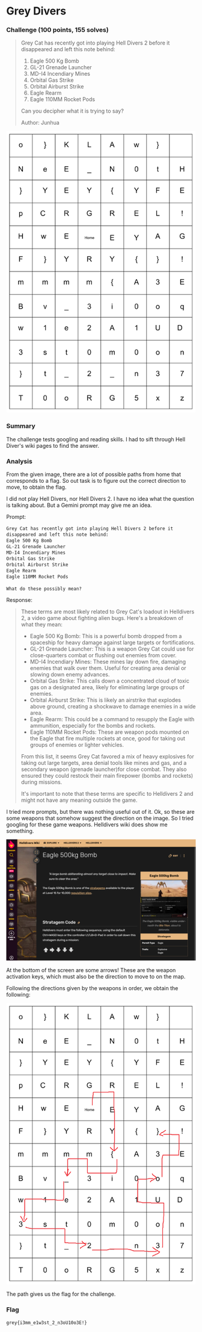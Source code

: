 # Grey Divers

### Challenge (100 points, 155 solves)

> Grey Cat has recently got into playing Hell Divers 2 before it disappeared and left this note behind:
> 
> 1. Eagle 500 Kg Bomb
> 2. GL-21 Grenade Launcher
> 3. MD-I4 Incendiary Mines
> 4. Orbital Gas Strike
> 5. Orbital Airburst Strike
> 6. Eagle Rearm
> 7. Eagle 110MM Rocket Pods
> 
> Can you decipher what it is trying to say?
> 
> Author: Junhua

![image](image-challenge.png)

### Summary

The challenge tests googling and reading skills. I had to sift through Hell Diver's wiki pages to find the answer.

### Analysis

From the given image, there are a lot of possible paths from home that corresponds to a flag. So out task is to figure out the correct direction to move, to obtain the flag.

I did not play Hell Divers, nor Hell Divers 2. I have no idea what the question is talking about. But a Gemini prompt may give me an idea.

Prompt:

```
Grey Cat has recently got into playing Hell Divers 2 before it disappeared and left this note behind:
Eagle 500 Kg Bomb
GL-21 Grenade Launcher
MD-I4 Incendiary Mines
Orbital Gas Strike
Orbital Airburst Strike
Eagle Rearm
Eagle 110MM Rocket Pods

What do these possibly mean?
```

Response:

> These terms are most likely related to Grey Cat's loadout in Helldivers 2, a video game about fighting alien bugs. Here's a breakdown of what they mean:
> 
> * Eagle 500 Kg Bomb: This is a powerful bomb dropped from a spaceship for heavy damage against large targets or fortifications.
> * GL-21 Grenade Launcher: This is a weapon Grey Cat could use for close-quarters combat or flushing out enemies from cover.
> * MD-I4 Incendiary Mines: These mines lay down fire, damaging enemies that walk over them. Useful for creating area denial or slowing down enemy advances.
> * Orbital Gas Strike: This calls down a concentrated cloud of toxic gas on a designated area, likely for eliminating large groups of enemies.
> * Orbital Airburst Strike: This is likely an airstrike that explodes above ground, creating a shockwave to damage enemies in a wide area.
> * Eagle Rearm: This could be a command to resupply the Eagle with ammunition, especially for the bombs and rockets.
> * Eagle 110MM Rocket Pods: These are weapon pods mounted on the Eagle that fire multiple rockets at once, good for taking out groups of enemies or lighter vehicles.
> 
> From this list, it seems Grey Cat favored a mix of heavy explosives for taking out large targets, area denial tools like mines and gas, and a secondary weapon (grenade launcher)for close combat. They also ensured they could restock their main firepower (bombs and rockets) during missions.
> 
> It's important to note that these terms are specific to Helldivers 2 and might not have any meaning outside the game.

I tried more prompts, but there was nothing useful out of it. Ok, so these are some weapons that somehow suggest the direction on the image. So I tried googling for these game weapons. Helldivers wiki does show me something.

![weapon wiki](./weapon-wiki.png)

At the bottom of the screen are some arrows! These are the weapon activation keys, which must also be the direction to move to on the map.

Following the directions given by the weapons in order, we obtain the following:

![image deciphered](./image-deciphered.png)

The path gives us the flag for the challenge.

### Flag

```
grey{i3mm_e1w3st_2_n3oU10o3E!}
```
